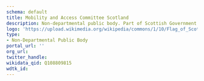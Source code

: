 ```yaml
---
schema: default
title: Mobility and Access Committee Scotland
description: Non-departmental public body. Part of Scottish Government
logo: 'https://upload.wikimedia.org/wikipedia/commons/1/10/Flag_of_Scotland.svg'
type:
- Non-Departmental Public Body
portal_url: ''
org_url: 
twitter_handle: 
wikidata_qid: Q108809815
wdtk_id: 
---
```


